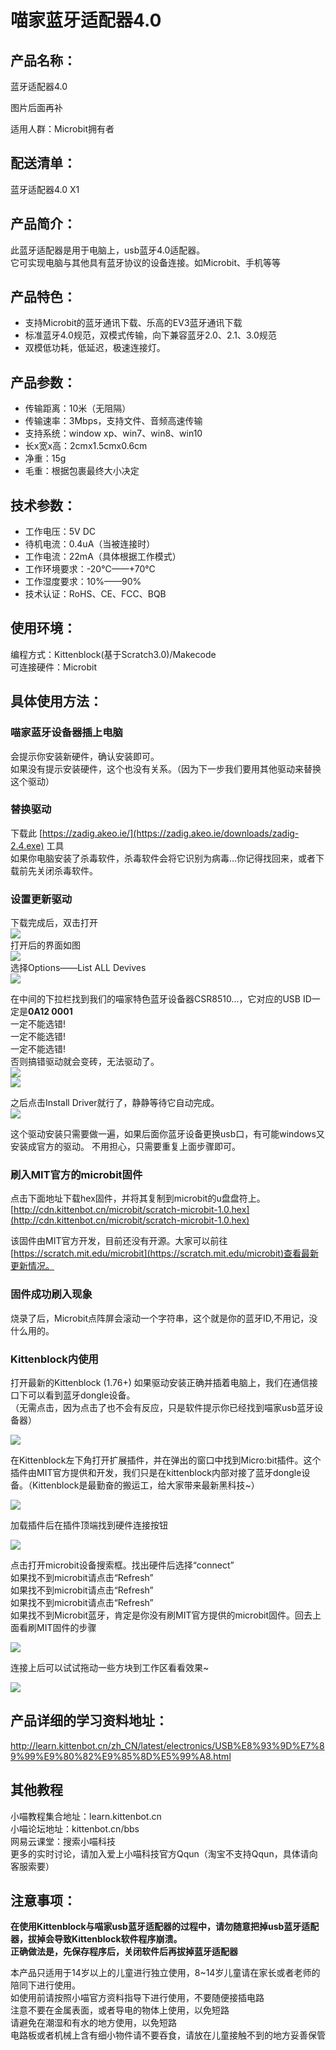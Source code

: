 # 喵家蓝牙适配器4.0   
## 产品名称：   
蓝牙适配器4.0   

图片后面再补   

适用人群：Microbit拥有者   

## 配送清单：   
蓝牙适配器4.0 X1   

## 产品简介：   
此蓝牙适配器是用于电脑上，usb蓝牙4.0适配器。   
它可实现电脑与其他具有蓝牙协议的设备连接。如Microbit、手机等等

## 产品特色：   
- 支持Microbit的蓝牙通讯下载、乐高的EV3蓝牙通讯下载   
- 标准蓝牙4.0规范，双模式传输，向下兼容蓝牙2.0、2.1、3.0规范   
- 双模低功耗，低延迟，极速连接灯。   

## 产品参数：   
- 传输距离：10米（无阻隔）    
- 传输速率：3Mbps，支持文件、音频高速传输   
- 支持系统：window xp、win7、win8、win10   
- 长x宽x高：2cmx1.5cmx0.6cm   
- 净重：15g   
- 毛重：根据包裹最终大小决定   

## 技术参数：   
- 工作电压：5V DC   
- 待机电流：0.4uA（当被连接时）   
- 工作电流：22mA（具体根据工作模式）   
- 工作环境要求：-20°C——+70°C   
- 工作湿度要求：10%——90%   
- 技术认证：RoHS、CE、FCC、BQB   

## 使用环境：
编程方式：Kittenblock(基于Scratch3.0)/Makecode   
可连接硬件：Microbit   

## 具体使用方法：
### 喵家蓝牙设备器插上电脑
会提示你安装新硬件，确认安装即可。   
如果没有提示安装硬件，这个也没有关系。（因为下一步我们要用其他驱动来替换这个驱动）   

### 替换驱动
下载此 [https://zadig.akeo.ie/](https://zadig.akeo.ie/downloads/zadig-2.4.exe) 工具   
如果你电脑安装了杀毒软件，杀毒软件会将它识别为病毒...你记得找回来，或者下载前先关闭杀毒软件。

### 设置更新驱动
下载完成后，双击打开   
![](./bledongle/12.png)   
打开后的界面如图   
![](./bledongle/06.png)   
选择Options——List ALL Devives   
![](./bledongle/07.png)   

在中间的下拉栏找到我们的喵家特色蓝牙设备器CSR8510...，它对应的USB ID一定是**0A12 0001**   
一定不能选错!   
一定不能选错!   
一定不能选错!   
否则搞错驱动就会变砖，无法驱动了。   
![](./bledongle/08.png)   
![](./bledongle/01.png)   

之后点击Install Driver就行了，静静等待它自动完成。   
![](./bledongle/10.png)   

这个驱动安装只需要做一遍，如果后面你蓝牙设备更换usb口，有可能windows又安装成官方的驱动。
不用担心，只需要重复上面步骤即可。   

### 刷入MIT官方的microbit固件

点击下面地址下载hex固件，并将其复制到microbit的u盘盘符上。
[http://cdn.kittenbot.cn/microbit/scratch-microbit-1.0.hex](http://cdn.kittenbot.cn/microbit/scratch-microbit-1.0.hex)

该固件由MIT官方开发，目前还没有开源。大家可以前往[https://scratch.mit.edu/microbit](https://scratch.mit.edu/microbit)查看最新更新情况。   

### 固件成功刷入现象   
烧录了后，Microbit点阵屏会滚动一个字符串，这个就是你的蓝牙ID,不用记，没什么用的。

### Kittenblock内使用
打开最新的Kittenblock (1.76+)
如果驱动安装正确并插着电脑上，我们在通信接口下可以看到蓝牙dongle设备。   
（无需点击，因为点击了也不会有反应，只是软件提示你已经找到喵家usb蓝牙设备器）


![](./bledongle/02.png)

在Kittenblock左下角打开扩展插件，并在弹出的窗口中找到Micro:bit插件。这个插件由MIT官方提供和开发，我们只是在kittenblock内部对接了蓝牙dongle设备。（Kittenblock是最勤奋的搬运工，给大家带来最新黑科技~）

![](./bledongle/03.png)

加载插件后在插件顶端找到硬件连接按钮

![](./bledongle/04.png)

点击打开microbit设备搜索框。找出硬件后选择“connect”   
如果找不到microbit请点击“Refresh”   
如果找不到microbit请点击“Refresh”   
如果找不到microbit请点击“Refresh”   
如果找不到Microbit蓝牙，肯定是你没有刷MIT官方提供的microbit固件。回去上面看刷MIT固件的步骤   

![](./bledongle/05.png)

连接上后可以试试拖动一些方块到工作区看看效果~

![](./bledongle/blemicrobit.gif)


## 产品详细的学习资料地址：   
http://learn.kittenbot.cn/zh_CN/latest/electronics/USB%E8%93%9D%E7%89%99%E9%80%82%E9%85%8D%E5%99%A8.html

## 其他教程   
小喵教程集合地址：learn.kittenbot.cn   
小喵论坛地址：kittenbot.cn/bbs   
网易云课堂：搜索小喵科技   
更多的实时讨论，请加入爱上小喵科技官方Qqun（淘宝不支持Qqun，具体请向客服索要）   


## 注意事项：
**在使用Kittenblock与喵家usb蓝牙适配器的过程中，请勿随意把掉usb蓝牙适配器，拔掉会导致Kittenblock软件程序崩溃。   
正确做法是，先保存程序后，关闭软件后再拔掉蓝牙适配器**

本产品只适用于14岁以上的儿童进行独立使用，8~14岁儿童请在家长或者老师的陪同下进行使用。   
如使用前请按照小喵官方资料指导下进行使用，不要随便接插电路   
注意不要在金属表面，或者导电的物体上使用，以免短路   
请避免在潮湿和有水的地方使用，以免短路   
电路板或者机械上含有细小物件请不要吞食，请放在儿童接触不到的地方妥善保管   
